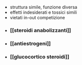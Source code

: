 - struttura simile, funzione diversa
- effetti indesiderati e tossici simili
- vietati in-out competizione
- ### [[steroidi anabolizzanti]]
- ### [[antiestrogeni]]
- ### [[glucocortico steroidi]]